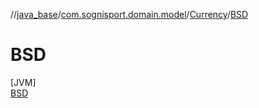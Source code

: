 //[java_base](../../../../index.md)/[com.sognisport.domain.model](../../index.md)/[Currency](../index.md)/[BSD](index.md)

# BSD

[JVM]\
[BSD](index.md)
